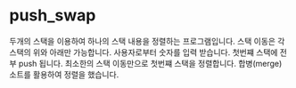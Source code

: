 # push_swap
두개의 스택을 이용하여 하나의 스택 내용을 정렬하는 프로그램입니다.
스택 이동은 각 스택의 위와 아래만 가능합니다.
사용자로부터 숫자를 입력 받습니다. 첫번쨰 스택에 전부 push 됩니다.
최소한의 스택 이동만으로 첫번쨰 스택을 정렬합니다.
합병(merge) 소트를 활용하여 정렬을 했습니다. 
